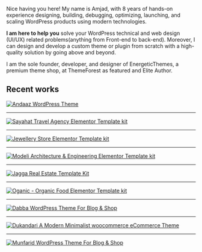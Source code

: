 Nice having you here! My name is Amjad, with 8 years of hands-on experience designing, building, debugging, optimizing, launching, and scaling WordPress products using modern technologies.

**I am here to help you** solve your WordPress technical and web design (UI/UX) related problems(anything from Front-end to back-end). Moreover, I can design and develop a custom theme or plugin from scratch with a high-quality solution by going above and beyond.

I am the sole founder, developer, and designer of EnergeticThemes, a premium theme shop, at ThemeForest as featured and Elite Author. 


## Recent works

[![Andaaz WordPress Theme](https://raw.githubusercontent.com/amjadr360/amjadr360/c8f7e599044379cce08314d5a1fd72bbec6d300e/images/andaaz.png)](https://www.energeticthemes.com/themes/andaaz/)

* * *

[![Sayahat Travel Agency Elementor Template kit](https://raw.githubusercontent.com/amjadr360/amjadr360/main/images/sayahat.png)](https://energeticthemes.com/wp-templates/sayahat/)

* * *

[![Jewellery Store Elementor Template kit](https://raw.githubusercontent.com/amjadr360/amjadr360/main/images/jewellrywear.png)](https://energeticthemes.com/wp-templates/jewellrywear/)

* * *

[![Modeli Architecture & Engineering Elementor Template kit](https://raw.githubusercontent.com/amjadr360/amjadr360/main/images/modeli.png)](https://energeticthemes.com/wp-templates/modeli/)

* * *

[![Jagga Real Estate Template Kit](https://raw.githubusercontent.com/amjadr360/amjadr360/main/images/jagga.png)](https://energeticthemes.com/wp-templates/jagga/)

* * *

[![Oganic - Organic Food Elementor Template kit](https://raw.githubusercontent.com/amjadr360/amjadr360/main/images/oganic.png)](https://energeticthemes.com/wp-templates/oganic/)

* * *
[![Dabba WordPress Theme For Blog & Shop](https://raw.githubusercontent.com/amjadr360/amjadr360/main/images/dabba.png)](https://www.energeticthemes.com/themes/dabba/)

* * *

[![Dukandari A Modern Minimalist woocommerce eCommerce Theme](https://raw.githubusercontent.com/amjadr360/amjadr360/main/images/dukandari.png)](https://www.energeticthemes.com/themes/dukandari/)

* * *

[![Munfarid WordPress Theme For Blog & Shop](https://raw.githubusercontent.com/amjadr360/amjadr360/main/images/munfarid.png)](https://www.energeticthemes.com/themes/munfarid/)
